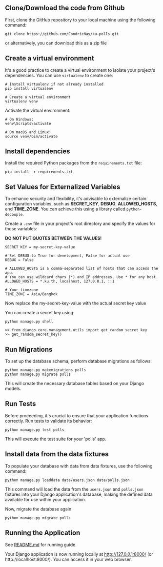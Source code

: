 ## Clone/Download the code from Github
First, clone the GitHub repository to your local machine using the following command:

```
git clone https://github.com/CondricNay/ku-polls.git
```

or alternatively, you can download this as a zip file

## Create a virtual environment

It's a good practice to create a virtual environment to isolate your project's dependencies. You can use `virtualenv` to create one:

```
# Install virtualenv if not already installed
pip install virtualenv

# Create a virtual environment
virtualenv venv
```

Activate the virtual environment:
```
# On Windows:
venv\Scripts\activate

# On macOS and Linux:
source venv/bin/activate
```

## Install dependencies
Install the required Python packages from the `requirements.txt` file:

```
pip install -r requirements.txt
```

## Set Values for Externalized Variables
To enhance security and flexibility, it's advisable to externalize certain configuration variables, such as **SECRET_KEY**, **DEBUG**, **ALLOWED_HOSTS**, and **TIME_ZONE**. You can achieve this using a library called `python-decouple`. 

Create a `.env` file in your project's root directory 
and specify the values for these variables:

**DO NOT PUT QUOTES BETWEEN THE VALUES!**

```
SECRET_KEY = my-secret-key-value

# Set DEBUG to True for development, False for actual use
DEBUG = False

# ALLOWED_HOSTS is a comma-separated list of hosts that can access the app.
# You can use wildcard chars (*) and IP addresses. Use * for any host.
ALLOWED_HOSTS = *.ku.th, localhost, 127.0.0.1, ::1

# Your timezone
TIME_ZONE = Asia/Bangkok
```

Now replace the my-secret-key-value with the actual secret key value

You can create a secret key using:
```
python manage.py shell

>> from django.core.management.utils import get_random_secret_key
>> get_random_secret_key()
```

## Run Migrations
To set up the database schema, perform database migrations as follows:
```
python manage.py makemigrations polls
python manage.py migrate polls
```
This will create the necessary database tables based on your Django models.

## Run Tests
Before proceeding, it's crucial to ensure that your application functions correctly. Run tests to validate its behavior:
```
python manage.py test polls
```
This will execute the test suite for your 'polls' app.

## Install data from the data fixtures
To populate your database with data from data fixtures, use the following command:
```
python manage.py loaddata data/users.json data/polls.json
```
This command will load the data from the `users.json` and `polls.json` fixtures into your Django application's database, making the defined data available for use within your application.

Now, migrate the database again.
```
python manage.py migrate polls
```

## Running the Application
See [README.md](https://github.com/CondricNay/ku-polls/blob/main/README.md) for running guide.

Your Django application is now running locally at http://127.0.0.1:8000/ (or http://localhost:8000/). You can access it in your web browser.
